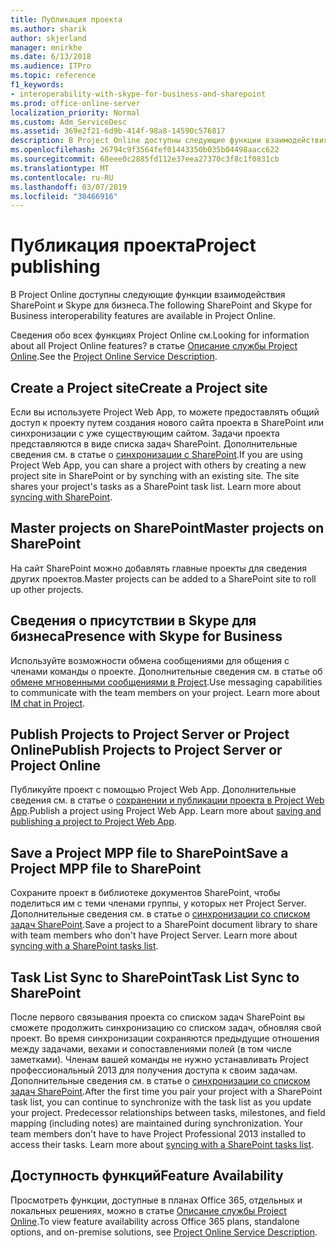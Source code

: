 ```yaml
---
title: Публикация проекта
ms.author: sharik
author: skjerland
manager: mnirkhe
ms.date: 6/13/2018
ms.audience: ITPro
ms.topic: reference
f1_keywords:
- interoperability-with-skype-for-business-and-sharepoint
ms.prod: office-online-server
localization_priority: Normal
ms.custom: Adm_ServiceDesc
ms.assetid: 369e2f21-6d9b-414f-98a8-14590c576817
description: В Project Online доступны следующие функции взаимодействия SharePoint и Skype для бизнеса.
ms.openlocfilehash: 26794c9f3564fef01443350b035b04498aacc622
ms.sourcegitcommit: 68eee0c2885fd112e37eea27370c3f8c1f0831cb
ms.translationtype: MT
ms.contentlocale: ru-RU
ms.lasthandoff: 03/07/2019
ms.locfileid: "30466916"
---
```

# <a name="project-publishing"></a><span data-ttu-id="c516c-103">Публикация проекта</span><span class="sxs-lookup"><span data-stu-id="c516c-103">Project publishing</span></span>

<span data-ttu-id="c516c-104">В Project Online доступны следующие функции взаимодействия SharePoint и Skype для бизнеса.</span><span class="sxs-lookup"><span data-stu-id="c516c-104">The following SharePoint and Skype for Business interoperability features are available in Project Online.</span></span>
  
<span data-ttu-id="c516c-105">Сведения обо всех функциях Project Online см.</span><span class="sxs-lookup"><span data-stu-id="c516c-105">Looking for information about all Project Online features?</span></span> <span data-ttu-id="c516c-106">в статье [Описание службы Project Online](project-online-service-description.md).</span><span class="sxs-lookup"><span data-stu-id="c516c-106">See the [Project Online Service Description](project-online-service-description.md).</span></span>
  
## <a name="create-a-project-site"></a><span data-ttu-id="c516c-107">Create a Project site</span><span class="sxs-lookup"><span data-stu-id="c516c-107">Create a Project site</span></span>
<span data-ttu-id="c516c-108"><a name="bkmk_CreateProjectsite"> </a></span><span class="sxs-lookup"><span data-stu-id="c516c-108"></span></span>

<span data-ttu-id="c516c-p102">Если вы используете Project Web App, то можете предоставлять общий доступ к проекту путем создания нового сайта проекта в SharePoint или синхронизации с уже существующим сайтом. Задачи проекта представляются в виде списка задач SharePoint. Дополнительные сведения см. в статье о [синхронизации с SharePoint](https://go.microsoft.com/fwlink/p/?LinkId=271352).</span><span class="sxs-lookup"><span data-stu-id="c516c-p102">If you are using Project Web App, you can share a project with others by creating a new project site in SharePoint or by synching with an existing site. The site shares your project's tasks as a SharePoint task list. Learn more about [syncing with SharePoint](https://go.microsoft.com/fwlink/p/?LinkId=271352).</span></span>
  
## <a name="master-projects-on-sharepoint"></a><span data-ttu-id="c516c-112">Master projects on SharePoint</span><span class="sxs-lookup"><span data-stu-id="c516c-112">Master projects on SharePoint</span></span>
<span data-ttu-id="c516c-113"><a name="bkmk_MasterprojectsonSharePoint"> </a></span><span class="sxs-lookup"><span data-stu-id="c516c-113"></span></span>

<span data-ttu-id="c516c-114">На сайт SharePoint можно добавлять главные проекты для сведения других проектов.</span><span class="sxs-lookup"><span data-stu-id="c516c-114">Master projects can be added to a SharePoint site to roll up other projects.</span></span> 
  
## <a name="presence-with-skype-for-business"></a><span data-ttu-id="c516c-115">Сведения о присутствии в Skype для бизнеса</span><span class="sxs-lookup"><span data-stu-id="c516c-115">Presence with Skype for Business</span></span>
<span data-ttu-id="c516c-116"><a name="bkmk_PresencewithLync"> </a></span><span class="sxs-lookup"><span data-stu-id="c516c-116"></span></span>

<span data-ttu-id="c516c-p103">Используйте возможности обмена сообщениями для общения с членами команды о проекте. Дополнительные сведения см. в статье об [обмене мгновенными сообщениями в Project](https://go.microsoft.com/fwlink/p/?LinkId=271351).</span><span class="sxs-lookup"><span data-stu-id="c516c-p103">Use messaging capabilities to communicate with the team members on your project. Learn more about [IM chat in Project](https://go.microsoft.com/fwlink/p/?LinkId=271351).</span></span>
  
## <a name="publish-projects-to-project-server-or-project-online"></a><span data-ttu-id="c516c-119">Publish Projects to Project Server or Project Online</span><span class="sxs-lookup"><span data-stu-id="c516c-119">Publish Projects to Project Server or Project Online</span></span>
<span data-ttu-id="c516c-120"><a name="bkmk_PublishProjectstoServerOnline"> </a></span><span class="sxs-lookup"><span data-stu-id="c516c-120"></span></span>

<span data-ttu-id="c516c-p104">Публикуйте проект с помощью Project Web App. Дополнительные сведения см. в статье о [сохранении и публикации проекта в Project Web App](https://go.microsoft.com/fwlink/p/?LinkId=271354).</span><span class="sxs-lookup"><span data-stu-id="c516c-p104">Publish a project using Project Web App. Learn more about [saving and publishing a project to Project Web App](https://go.microsoft.com/fwlink/p/?LinkId=271354).</span></span>
  
## <a name="save-a-project-mpp-file-to-sharepoint"></a><span data-ttu-id="c516c-123">Save a Project MPP file to SharePoint</span><span class="sxs-lookup"><span data-stu-id="c516c-123">Save a Project MPP file to SharePoint</span></span>
<span data-ttu-id="c516c-124"><a name="bkmk_SavefiletoSharePoint"> </a></span><span class="sxs-lookup"><span data-stu-id="c516c-124"></span></span>

<span data-ttu-id="c516c-p105">Сохраните проект в библиотеке документов SharePoint, чтобы поделиться им с теми членами группы, у которых нет Project Server. Дополнительные сведения см. в статье о [синхронизации со списком задач SharePoint](https://go.microsoft.com/fwlink/p/?LinkId=271353).</span><span class="sxs-lookup"><span data-stu-id="c516c-p105">Save a project to a SharePoint document library to share with team members who don't have Project Server. Learn more about [syncing with a SharePoint tasks list](https://go.microsoft.com/fwlink/p/?LinkId=271353).</span></span>
  
## <a name="task-list-sync-to-sharepoint"></a><span data-ttu-id="c516c-127">Task List Sync to SharePoint</span><span class="sxs-lookup"><span data-stu-id="c516c-127">Task List Sync to SharePoint</span></span>
<span data-ttu-id="c516c-128"><a name="bkmk_TaskListSynctoSharePoint"> </a></span><span class="sxs-lookup"><span data-stu-id="c516c-128"></span></span>

<span data-ttu-id="c516c-p106">После первого связывания проекта со списком задач SharePoint вы сможете продолжить синхронизацию со списком задач, обновляя свой проект. Во время синхронизации сохраняются предыдущие отношения между задачами, вехами и сопоставлениями полей (в том числе заметками). Членам вашей команды не нужно устанавливать Project профессиональный 2013 для получения доступа к своим задачам. Дополнительные сведения см. в статье о [синхронизации со списком задач SharePoint](https://go.microsoft.com/fwlink/p/?LinkId=271353).</span><span class="sxs-lookup"><span data-stu-id="c516c-p106">After the first time you pair your project with a SharePoint task list, you can continue to synchronize with the task list as you update your project. Predecessor relationships between tasks, milestones, and field mapping (including notes) are maintained during synchronization. Your team members don't have to have Project Professional 2013 installed to access their tasks. Learn more about [syncing with a SharePoint tasks list](https://go.microsoft.com/fwlink/p/?LinkId=271353).</span></span>
  
## <a name="feature-availability"></a><span data-ttu-id="c516c-133">Доступность функций</span><span class="sxs-lookup"><span data-stu-id="c516c-133">Feature Availability</span></span>
<span data-ttu-id="c516c-134"><a name="bkmk_TaskListSynctoSharePoint"> </a></span><span class="sxs-lookup"><span data-stu-id="c516c-134"></span></span>

<span data-ttu-id="c516c-135">Просмотреть функции, доступные в планах Office 365, отдельных и локальных решениях, можно в статье [Описание службы Project Online](project-online-service-description.md).</span><span class="sxs-lookup"><span data-stu-id="c516c-135">To view feature availability across Office 365 plans, standalone options, and on-premise solutions, see [Project Online Service Description](project-online-service-description.md).</span></span>
  

